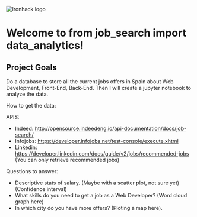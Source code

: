 
![Ironhack logo](https://i.imgur.com/1QgrNNw.png)

# Welcome to from job_search import data_analytics!

## Project Goals
Do a database to store all the current jobs offers in Spain about Web Development, Front-End, Back-End. Then I will create a jupyter notebook to analyze the data.

How to get the data:

 APIS:
  - Indeed: http://opensource.indeedeng.io/api-documentation/docs/job-search/
  - Infojobs: https://developer.infojobs.net/test-console/execute.xhtml
  - Linkedin: https://developer.linkedin.com/docs/guide/v2/jobs/recommended-jobs (You can only retrieve recommended jobs)
  
 Questions to answer:
  - Descriptive stats of salary. (Maybe with a scatter plot, not sure yet) (Confidence interval)
  - What skills do you need to get a job as a Web Developer? (Word cloud graph here)
  - In which city do you have more offers? (Ploting a map here).
  
 
